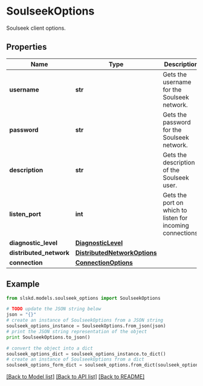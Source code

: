 # SoulseekOptions

Soulseek client options.

## Properties
Name | Type | Description | Notes
------------ | ------------- | ------------- | -------------
**username** | **str** | Gets the username for the Soulseek network. | [optional]
**password** | **str** | Gets the password for the Soulseek network. | [optional]
**description** | **str** | Gets the description of the Soulseek user. | [optional]
**listen_port** | **int** | Gets the port on which to listen for incoming connections. | [optional]
**diagnostic_level** | [**DiagnosticLevel**](DiagnosticLevel.md) |  | [optional]
**distributed_network** | [**DistributedNetworkOptions**](DistributedNetworkOptions.md) |  | [optional]
**connection** | [**ConnectionOptions**](ConnectionOptions.md) |  | [optional]

## Example

```python
from slskd.models.soulseek_options import SoulseekOptions

# TODO update the JSON string below
json = "{}"
# create an instance of SoulseekOptions from a JSON string
soulseek_options_instance = SoulseekOptions.from_json(json)
# print the JSON string representation of the object
print SoulseekOptions.to_json()

# convert the object into a dict
soulseek_options_dict = soulseek_options_instance.to_dict()
# create an instance of SoulseekOptions from a dict
soulseek_options_form_dict = soulseek_options.from_dict(soulseek_options_dict)
```
[[Back to Model list]](../README.md#documentation-for-models) [[Back to API list]](../README.md#documentation-for-api-endpoints) [[Back to README]](../README.md)
